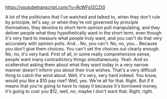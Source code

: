 https://youtubetranscript.com/?v=RcWFg1ZCZt0

 A lot of the politicians that I've watched and talked to, when they don't rule by principle, let's say, or when they're not governed by principle themselves, they devolve to short-term opinion poll manipulating, and they deliver people what they hypothetically want in the short term, even though it's very hard to measure what people truly want, and you can't do that very accurately with opinion polls. And… No, you can't. No, no, you… Because you don't give them choices. You can't set the choices out clearly enough. No, no, it's very hard. First of all, in some really comprehensive sense, people want many contradictory things simultaneously. Yeah. And so scattershot asking them about what they want today in a very narrow manner doesn't inform you about their true wishes. That's a very difficult thing to catch the wind about. Well, it's very, very hard indeed. You know, would you like a $10 pay rise? Well, yes. We're all for that. Right. But if it means that you're going to have to repay it because it's borrowed money, it's going to cost you $12, well, no, maybe I don't want that. Right, right.